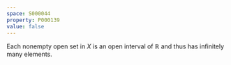 ```yaml
---
space: S000044
property: P000139
value: false
---
```


Each nonempty open set in $X$ is an open interval of $\mathbb{R}$ and thus has infinitely many elements.
